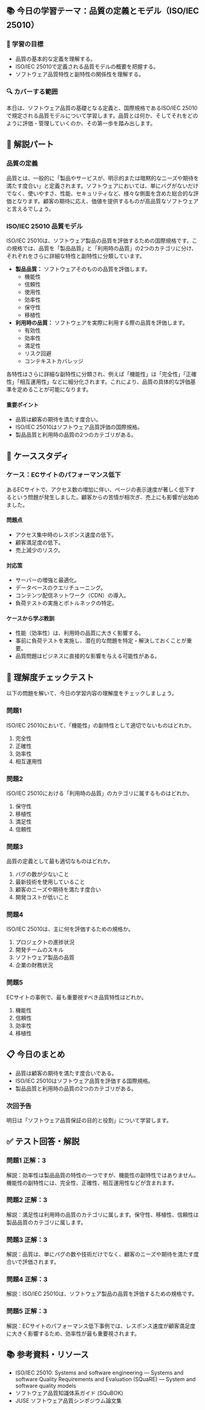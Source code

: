 
## 📚 今日の学習テーマ：品質の定義とモデル（ISO/IEC 25010）

### 📝 学習の目標

*   品質の基本的な定義を理解する。
*   ISO/IEC 25010で定義される品質モデルの概要を把握する。
*   ソフトウェア品質特性と副特性の関係性を理解する。

### 🔍 カバーする範囲

本日は、ソフトウェア品質の基礎となる定義と、国際規格であるISO/IEC 25010で規定される品質モデルについて学習します。品質とは何か、そしてそれをどのように評価・管理していくのか、その第一歩を踏み出します。

## 📖 解説パート

### 品質の定義

品質とは、一般的に「製品やサービスが、明示的または暗黙的なニーズや期待を満たす度合い」と定義されます。ソフトウェアにおいては、単にバグがないだけでなく、使いやすさ、性能、セキュリティなど、様々な側面を含めた総合的な評価となります。顧客の期待に応え、価値を提供するものが高品質なソフトウェアと言えるでしょう。

### ISO/IEC 25010 品質モデル

ISO/IEC 25010は、ソフトウェア製品の品質を評価するための国際規格です。この規格では、品質を「製品品質」と「利用時の品質」の2つのカテゴリに分け、それぞれをさらに詳細な特性と副特性に分類しています。

*   **製品品質：** ソフトウェアそのものの品質を評価します。
    *   機能性
    *   信頼性
    *   使用性
    *   効率性
    *   保守性
    *   移植性
*   **利用時の品質：** ソフトウェアを実際に利用する際の品質を評価します。
    *   有効性
    *   効率性
    *   満足性
    *   リスク回避
    *   コンテキストカバレッジ

各特性はさらに詳細な副特性に分類され、例えば「機能性」は「完全性」「正確性」「相互運用性」などに細分化されます。これにより、品質の具体的な評価基準を定めることが可能になります。

#### 重要ポイント

*   品質は顧客の期待を満たす度合い。
*   ISO/IEC 25010はソフトウェア品質評価の国際規格。
*   製品品質と利用時の品質の2つのカテゴリがある。

## 🏢 ケーススタディ

### ケース：ECサイトのパフォーマンス低下

あるECサイトで、アクセス数の増加に伴い、ページの表示速度が著しく低下するという問題が発生しました。顧客からの苦情が相次ぎ、売上にも影響が出始めました。

#### 問題点

*   アクセス集中時のレスポンス速度の低下。
*   顧客満足度の低下。
*   売上減少のリスク。

#### 対応策

*   サーバーの増強と最適化。
*   データベースのクエリチューニング。
*   コンテンツ配信ネットワーク（CDN）の導入。
*   負荷テストの実施とボトルネックの特定。

#### ケースから学ぶ教訓

*   性能（効率性）は、利用時の品質に大きく影響する。
*   事前に負荷テストを実施し、潜在的な問題を特定・解決しておくことが重要。
*   品質問題はビジネスに直接的な影響を与える可能性がある。

## 📝 理解度チェックテスト

以下の問題を解いて、今日の学習内容の理解度をチェックしましょう。

### 問題1

ISO/IEC 25010において、「機能性」の副特性として適切でないものはどれか。

1.  完全性
2.  正確性
3.  効率性
4.  相互運用性

### 問題2

ISO/IEC 25010における「利用時の品質」のカテゴリに属するものはどれか。

1.  保守性
2.  移植性
3.  満足性
4.  信頼性

### 問題3

品質の定義として最も適切なものはどれか。

1.  バグの数が少ないこと
2.  最新技術を使用していること
3.  顧客のニーズや期待を満たす度合い
4.  開発コストが低いこと

### 問題4

ISO/IEC 25010は、主に何を評価するための規格か。

1.  プロジェクトの進捗状況
2.  開発チームのスキル
3.  ソフトウェア製品の品質
4.  企業の財務状況

### 問題5

ECサイトの事例で、最も重要視すべき品質特性はどれか。

1.  機能性
2.  信頼性
3.  効率性
4.  移植性

## 📋 今日のまとめ

*   品質は顧客の期待を満たす度合いである。
*   ISO/IEC 25010はソフトウェア品質を評価する国際規格。
*   製品品質と利用時の品質の2つのカテゴリがある。

### 次回予告

明日は「ソフトウェア品質保証の目的と役割」について学習します。

## ✅ テスト回答・解説

### 問題1 正解：3

解説：効率性は製品品質の特性の一つですが、機能性の副特性ではありません。機能性の副特性には、完全性、正確性、相互運用性などが含まれます。

### 問題2 正解：3

解説：満足性は利用時の品質のカテゴリに属します。保守性、移植性、信頼性は製品品質のカテゴリに属します。

### 問題3 正解：3

解説：品質は、単にバグの数や技術だけでなく、顧客のニーズや期待を満たす度合いで評価されます。

### 問題4 正解：3

解説：ISO/IEC 25010は、ソフトウェア製品の品質を評価するための規格です。

### 問題5 正解：3

解説：ECサイトのパフォーマンス低下事例では、レスポンス速度が顧客満足度に大きく影響するため、効率性が最も重要視されます。

## 📚 参考資料・リソース

*   ISO/IEC 25010: Systems and software engineering — Systems and software Quality Requirements and Evaluation (SQuaRE) — System and software quality models
*   ソフトウェア品質知識体系ガイド (SQuBOK)
*   JUSE ソフトウェア品質シンポジウム論文集

